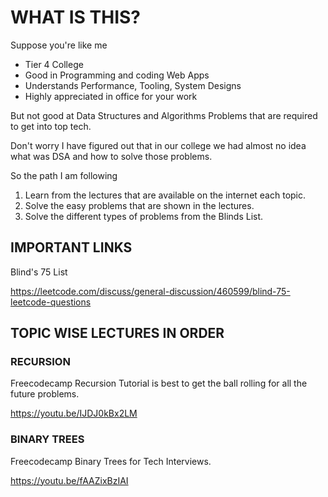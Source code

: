 # WHAT IS THIS?

Suppose you're like me

- Tier 4 College
- Good in Programming and coding Web Apps
- Understands Performance, Tooling, System Designs
- Highly appreciated in office for your work

But not good at Data Structures and Algorithms Problems that are required to get into top tech.

Don't worry I have figured out that in our college we had almost no idea what was DSA and how to solve those problems.

So the path I am following

1. Learn from the lectures that are available on the internet each topic.
2. Solve the easy problems that are shown in the lectures.
3. Solve the different types of problems from the Blinds List.

## IMPORTANT LINKS

Blind's 75 List

https://leetcode.com/discuss/general-discussion/460599/blind-75-leetcode-questions

## TOPIC WISE LECTURES IN ORDER

### RECURSION

Freecodecamp Recursion Tutorial is best to get the ball rolling for all the future problems.

https://youtu.be/IJDJ0kBx2LM

### BINARY TREES

Freecodecamp Binary Trees for Tech Interviews.

https://youtu.be/fAAZixBzIAI
